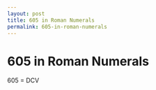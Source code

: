```yaml
---
layout: post
title: 605 in Roman Numerals
permalink: 605-in-roman-numerals
---
```


# 605 in Roman Numerals

605 = DCV
